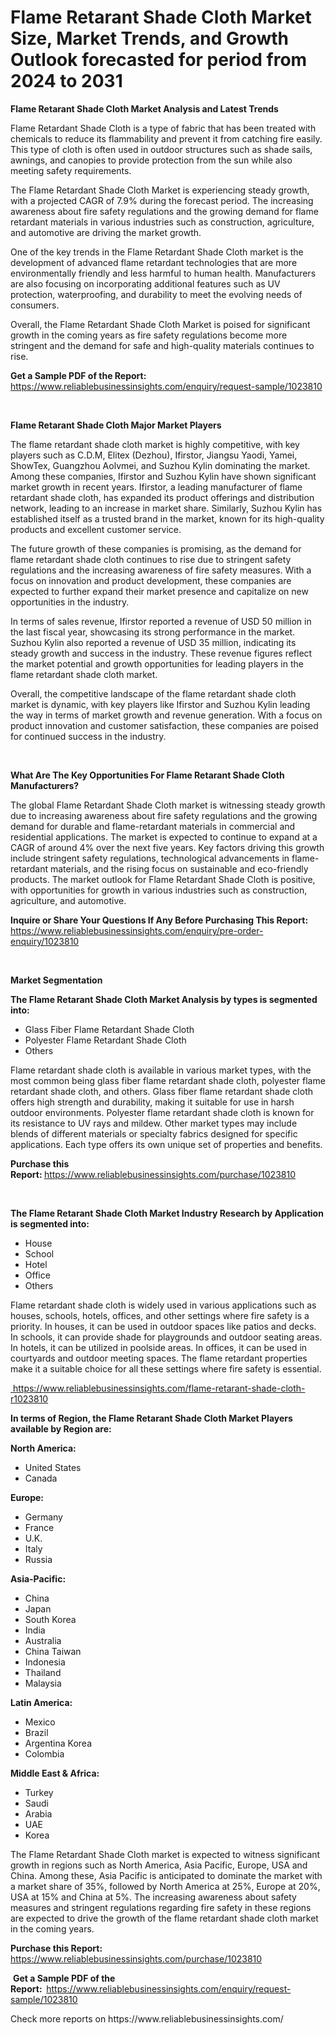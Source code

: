 <p><h1>Flame Retarant Shade Cloth Market Size, Market Trends, and Growth Outlook forecasted for period from 2024 to 2031</h1></p><p><strong>Flame Retarant Shade Cloth Market Analysis and Latest Trends</strong></p>
<p><p>Flame Retardant Shade Cloth is a type of fabric that has been treated with chemicals to reduce its flammability and prevent it from catching fire easily. This type of cloth is often used in outdoor structures such as shade sails, awnings, and canopies to provide protection from the sun while also meeting safety requirements.</p><p>The Flame Retardant Shade Cloth Market is experiencing steady growth, with a projected CAGR of 7.9% during the forecast period. The increasing awareness about fire safety regulations and the growing demand for flame retardant materials in various industries such as construction, agriculture, and automotive are driving the market growth.</p><p>One of the key trends in the Flame Retardant Shade Cloth market is the development of advanced flame retardant technologies that are more environmentally friendly and less harmful to human health. Manufacturers are also focusing on incorporating additional features such as UV protection, waterproofing, and durability to meet the evolving needs of consumers.</p><p>Overall, the Flame Retardant Shade Cloth Market is poised for significant growth in the coming years as fire safety regulations become more stringent and the demand for safe and high-quality materials continues to rise.</p></p>
<p><strong>Get a Sample PDF of the Report:&nbsp;</strong> <a href="https://www.reliablebusinessinsights.com/enquiry/request-sample/1023810">https://www.reliablebusinessinsights.com/enquiry/request-sample/1023810</a></p>
<p>&nbsp;</p>
<p><strong>Flame Retarant Shade Cloth Major Market Players</strong></p>
<p><p>The flame retardant shade cloth market is highly competitive, with key players such as C.D.M, Elitex (Dezhou), Ifirstor, Jiangsu Yaodi, Yamei, ShowTex, Guangzhou Aolvmei, and Suzhou Kylin dominating the market. Among these companies, Ifirstor and Suzhou Kylin have shown significant market growth in recent years. Ifirstor, a leading manufacturer of flame retardant shade cloth, has expanded its product offerings and distribution network, leading to an increase in market share. Similarly, Suzhou Kylin has established itself as a trusted brand in the market, known for its high-quality products and excellent customer service.</p><p>The future growth of these companies is promising, as the demand for flame retardant shade cloth continues to rise due to stringent safety regulations and the increasing awareness of fire safety measures. With a focus on innovation and product development, these companies are expected to further expand their market presence and capitalize on new opportunities in the industry.</p><p>In terms of sales revenue, Ifirstor reported a revenue of USD 50 million in the last fiscal year, showcasing its strong performance in the market. Suzhou Kylin also reported a revenue of USD 35 million, indicating its steady growth and success in the industry. These revenue figures reflect the market potential and growth opportunities for leading players in the flame retardant shade cloth market.</p><p>Overall, the competitive landscape of the flame retardant shade cloth market is dynamic, with key players like Ifirstor and Suzhou Kylin leading the way in terms of market growth and revenue generation. With a focus on product innovation and customer satisfaction, these companies are poised for continued success in the industry.</p></p>
<p>&nbsp;</p>
<p><strong>What Are The Key Opportunities For Flame Retarant Shade Cloth Manufacturers?</strong></p>
<p><p>The global Flame Retardant Shade Cloth market is witnessing steady growth due to increasing awareness about fire safety regulations and the growing demand for durable and flame-retardant materials in commercial and residential applications. The market is expected to continue to expand at a CAGR of around 4% over the next five years. Key factors driving this growth include stringent safety regulations, technological advancements in flame-retardant materials, and the rising focus on sustainable and eco-friendly products. The market outlook for Flame Retardant Shade Cloth is positive, with opportunities for growth in various industries such as construction, agriculture, and automotive.</p></p>
<p><strong>Inquire or Share Your Questions If Any Before Purchasing This Report:</strong> <a href="https://www.reliablebusinessinsights.com/enquiry/pre-order-enquiry/1023810">https://www.reliablebusinessinsights.com/enquiry/pre-order-enquiry/1023810</a></p>
<p>&nbsp;</p>
<p><strong>Market Segmentation</strong></p>
<p><strong>The Flame Retarant Shade Cloth Market Analysis by types is segmented into:</strong></p>
<p><ul><li>Glass Fiber Flame Retardant Shade Cloth</li><li>Polyester Flame Retardant Shade Cloth</li><li>Others</li></ul></p>
<p><p>Flame retardant shade cloth is available in various market types, with the most common being glass fiber flame retardant shade cloth, polyester flame retardant shade cloth, and others. Glass fiber flame retardant shade cloth offers high strength and durability, making it suitable for use in harsh outdoor environments. Polyester flame retardant shade cloth is known for its resistance to UV rays and mildew. Other market types may include blends of different materials or specialty fabrics designed for specific applications. Each type offers its own unique set of properties and benefits.</p></p>
<p><strong>Purchase this Report:&nbsp;</strong><a href="https://www.reliablebusinessinsights.com/purchase/1023810">https://www.reliablebusinessinsights.com/purchase/1023810</a></p>
<p>&nbsp;</p>
<p><strong>The Flame Retarant Shade Cloth Market Industry Research by Application is segmented into:</strong></p>
<p><ul><li>House</li><li>School</li><li>Hotel</li><li>Office</li><li>Others</li></ul></p>
<p><p>Flame retardant shade cloth is widely used in various applications such as houses, schools, hotels, offices, and other settings where fire safety is a priority. In houses, it can be used in outdoor spaces like patios and decks. In schools, it can provide shade for playgrounds and outdoor seating areas. In hotels, it can be utilized in poolside areas. In offices, it can be used in courtyards and outdoor meeting spaces. The flame retardant properties make it a suitable choice for all these settings where fire safety is essential.</p></p>
<p><a href="https://www.reliablebusinessinsights.com/flame-retarant-shade-cloth-r1023810">&nbsp;https://www.reliablebusinessinsights.com/flame-retarant-shade-cloth-r1023810</a></p>
<p><strong>In terms of Region, the Flame Retarant Shade Cloth Market Players available by Region are:</strong></p>
<p>
    <p> <strong> North America: </strong>
        <ul>
            <li>United States</li>
            <li>Canada</li>
        </ul>
        </p> 
    <p> <strong> Europe: </strong>
        <ul>
            <li>Germany</li>
            <li>France</li>
            <li>U.K.</li>
            <li>Italy</li>
            <li>Russia</li>
        </ul>
        </p> 
    <p> <strong> Asia-Pacific: </strong>
        <ul>
            <li>China</li>
            <li>Japan</li>
            <li>South Korea</li>
            <li>India</li>
            <li>Australia</li>
            <li>China Taiwan</li>
            <li>Indonesia</li>
            <li>Thailand</li>
            <li>Malaysia</li>
        </ul>
        </p> 
    <p> <strong> Latin America: </strong>
        <ul>
            <li>Mexico</li>
            <li>Brazil</li>
            <li>Argentina Korea</li>
            <li>Colombia</li>
        </ul>
        </p> 
    <p> <strong> Middle East & Africa: </strong>
        <ul>
            <li>Turkey</li>
            <li>Saudi</li>
            <li>Arabia</li>
            <li>UAE</li>
            <li>Korea</li>
        </ul>
    </p>
    </p>
<p><p>The Flame Retardant Shade Cloth market is expected to witness significant growth in regions such as North America, Asia Pacific, Europe, USA and China. Among these, Asia Pacific is anticipated to dominate the market with a market share of 35%, followed by North America at 25%, Europe at 20%, USA at 15% and China at 5%. The increasing awareness about safety measures and stringent regulations regarding fire safety in these regions are expected to drive the growth of the flame retardant shade cloth market in the coming years.</p></p>
<p><strong>Purchase this Report: </strong><a href="https://www.reliablebusinessinsights.com/purchase/1023810">https://www.reliablebusinessinsights.com/purchase/1023810</a></p>
<p>&nbsp;<strong>Get a Sample PDF of the Report:&nbsp;&nbsp;</strong><a href="https://www.reliablebusinessinsights.com/enquiry/request-sample/1023810">https://www.reliablebusinessinsights.com/enquiry/request-sample/1023810</a></p>
<p><strong></strong></p>
<p>Check more reports on https://www.reliablebusinessinsights.com/</p>